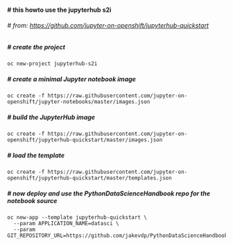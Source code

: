 ####  # this howto use the jupyterhub s2i
###### # from: https://github.com/jupyter-on-openshift/jupyterhub-quickstart
##### # create the project
```
oc new-project jupyterhub-s2i
```
##### # create a minimal Jupyter notebook image
```
oc create -f https://raw.githubusercontent.com/jupyter-on-openshift/jupyter-notebooks/master/images.json
```
##### # build the JupyterHub image
```
oc create -f https://raw.githubusercontent.com/jupyter-on-openshift/jupyterhub-quickstart/master/images.json
```
##### # load the template
```
oc create -f https://raw.githubusercontent.com/jupyter-on-openshift/jupyterhub-quickstart/master/templates.json
```
##### # now deploy and use the PythonDataScienceHandbook repo for the notebook source
```
oc new-app --template jupyterhub-quickstart \
  --param APPLICATION_NAME=datasci \
  --param GIT_REPOSITORY_URL=https://github.com/jakevdp/PythonDataScienceHandbook
```
